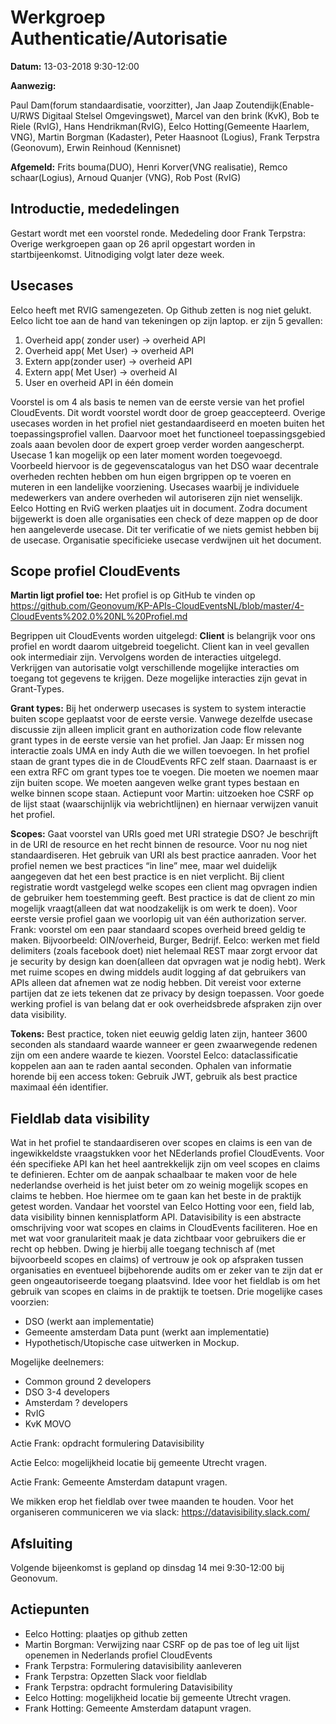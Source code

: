 # Werkgroep Authenticatie/Autorisatie

**Datum:** 13-03-2018 9:30-12:00

**Aanwezig:** 

Paul Dam(forum standaardisatie, voorzitter), Jan Jaap Zoutendijk(Enable-U/RWS Digitaal Stelsel Omgevingswet), Marcel van den brink (KvK), Bob te Riele (RvIG), Hans Hendrikman(RvIG), Eelco Hotting(Gemeente Haarlem, VNG), Martin Borgman (Kadaster), Peter Haasnoot (Logius), Frank Terpstra (Geonovum), Erwin Reinhoud (Kennisnet)

**Afgemeld:** Frits bouma(DUO), Henri Korver(VNG realisatie), Remco schaar(Logius), Arnoud Quanjer (VNG), Rob Post (RvIG)
##	Introductie, mededelingen

Gestart wordt met een voorstel ronde. Mededeling door Frank Terpstra: Overige werkgroepen gaan op 26 april opgestart worden in startbijeenkomst. Uitnodiging volgt later deze week.

## Usecases 

Eelco heeft met RVIG samengezeten. Op Github zetten is nog niet gelukt. Eelco licht toe aan de hand van tekeningen op zijn laptop.
er zijn 5 gevallen:
1.	Overheid app( zonder user) -> overheid API
2.	Overheid app( Met User) -> overheid API
3.	Extern app(zonder user)  -> overheid API
4.	Extern app( Met User) -> overheid AI
5.	User  en overheid API in één domein

Voorstel is om 4 als basis te nemen van de eerste versie van het profiel CloudEvents. Dit wordt voorstel wordt door de groep geaccepteerd. Overige usecases worden in het profiel niet gestandaardiseerd en moeten buiten het toepassingsprofiel vallen. Daarvoor moet het functioneel toepassingsgebied zoals aaan bevolen door de expert groep verder worden aangescherpt.
Usecase 1 kan mogelijk op een later moment worden toegevoegd. Voorbeeld hiervoor is de gegevenscatalogus van het DSO waar decentrale overheden rechten hebben om hun eigen brgrippen op te voeren en muteren in een landelijke voorziening.
Usecases waarbij je individuele medewerkers van andere overheden wil autoriseren zijn niet wenselijk.
Eelco Hotting en RviG werken plaatjes uit in document. Zodra document bijgewerkt is doen alle organisaties een check of deze mappen op de door hen aangeleverde usecase. Dit ter verificatie of we niets gemist hebben bij de usecase. Organisatie specificieke usecase verdwijnen uit het document.

## Scope profiel CloudEvents
**Martin ligt profiel toe:**
Het profiel is op GitHub te vinden op https://github.com/Geonovum/KP-APIs-CloudEventsNL/blob/master/4-CloudEvents%202.0%20NL%20Profiel.md

Begrippen uit CloudEvents worden uitgelegd:
**Client** is belangrijk voor ons profiel en wordt daarom uitgebreid toegelicht. Client kan in veel gevallen ook intermediair zijn.
Vervolgens worden de interacties uitgelegd. 
Verkrijgen van autorisatie volgt verschillende mogelijke interacties om toegang tot gegevens te krijgen. Deze mogelijke interacties zijn gevat in Grant-Types.

**Grant types:**
Bij het onderwerp usecases is system to system interactie buiten scope geplaatst voor de eerste versie. Vanwege dezelfde usecase discussie zijn alleen implicit grant en authorization code flow relevante grant types in de eerste versie van het profiel.
Jan Jaap: Er missen nog interactie zoals UMA en indy Auth die we willen toevoegen. In het profiel staan de grant types die in de CloudEvents RFC zelf staan. Daarnaast is er een extra RFC om grant types toe te voegen. Die moeten we noemen maar zijn buiten scope.
We moeten aangeven welke grant types bestaan en welke binnen scope staan.
Actiepunt voor Martin: uitzoeken hoe CSRF op de lijst staat (waarschijnlijk via webrichtlijnen) en hiernaar verwijzen vanuit het profiel.

**Scopes:**
Gaat voorstel van URIs goed met URI strategie DSO? 
Je beschrijft in de URI de resource en het recht binnen de resource.
Voor nu nog niet standaardiseren. Het gebruik van URI als best practice aanraden.
Voor het profiel nemen we best practices “in line” mee, maar wel duidelijk aangegeven dat het een best practice is en niet verplicht.
Bij client registratie wordt vastgelegd welke scopes een client mag opvragen indien de gebruiker hem toestemming geeft. Best practice is dat de client zo min mogelijk vraagt(alleen dat wat noodzakelijk is om werk te doen).
Voor eerste versie profiel gaan we voorlopig uit van één authorization server.
Frank: voorstel om een paar standaard scopes overheid breed geldig te maken. Bijvoorbeeld: OIN/overheid, Burger, Bedrijf.
Eelco: werken met field delimiters (zoals facebook doet) niet helemaal REST maar zorgt ervoor dat je security by design kan doen(alleen dat opvragen wat je nodig hebt). Werk met ruime scopes en dwing middels audit logging af dat gebruikers van APIs alleen dat afnemen wat ze nodig hebben. Dit vereist voor externe partijen dat ze iets tekenen dat ze privacy by design toepassen.
Voor goede werking profiel is van belang dat er ook overheidsbrede afspraken zijn over data visibility.

**Tokens:**
Best practice, token niet eeuwig geldig laten zijn, hanteer 3600 seconden als standaard waarde wanneer er geen zwaarwegende redenen zijn om een andere waarde te kiezen. Voorstel Eelco: dataclassificatie koppelen aan aan te raden aantal seconden.
Ophalen van informatie horende bij een access token:
Gebruik JWT, gebruik als best practice maximaal één identifier.


## Fieldlab data visibility
Wat in het profiel te standaardiseren over scopes en claims is een van de ingewikkeldste vraagstukken voor het NEderlands profiel CloudEvents. Voor één specifieke API kan het heel aantrekkelijk zijn om veel scopes en claims te definieren. Echter om de aanpak schaalbaar te maken voor de hele nederlandse overheid is het juist beter om zo weinig mogelijk scopes en claims te hebben.
Hoe hiermee om te gaan kan het beste in de praktijk getest worden. Vandaar het voorstel van Eelco Hotting voor een, field lab, data visibility binnen kennisplatform API.
Datavisibility is een abstracte omschrijving voor wat scopes en claims in CloudEvents faciliteren. Hoe en met wat voor granulariteit maak je data zichtbaar voor gebruikers die er recht op hebben. Dwing je hierbij alle toegang technisch af (met bijvoorbeeld scopes en claims) of vertrouw je ook op afspraken tussen organisaties en eventueel bijbehorende audits om er zeker van te zijn dat er geen ongeautoriseerde toegang plaatsvind.
Idee voor het fieldlab is om het gebruik van scopes en claims in de praktijk te toetsen.
Drie mogelijke cases voorzien:
* DSO (werkt aan implementatie)
* Gemeente amsterdam Data punt (werkt aan implementatie)
* Hypothetisch/Utopische case uitwerken in Mockup.

Mogelijke deelnemers: 
* Common ground 2 developers
* DSO 3-4 developers
* Amsterdam ? developers
* RvIG 
* KvK MOVO

Actie Frank: opdracht formulering Datavisibility

Actie Eelco: mogelijkheid locatie bij gemeente Utrecht vragen.

Actie Frank: Gemeente Amsterdam datapunt vragen.

We mikken erop het fieldlab over twee maanden te houden. Voor het organiseren communiceren we via slack: https://datavisibility.slack.com/


## Afsluiting
Volgende bijeenkomst is gepland op dinsdag 14 mei 9:30-12:00 bij Geonovum.

## Actiepunten
* Eelco Hotting: plaatjes op github zetten
* Martin Borgman: Verwijzing naar CSRF op de pas toe of leg uit lijst openemen in Nederlands profiel CloudEvents
* Frank Terpstra: Formulering datavisibility aanleveren
* Frank Terpstra: Opzetten Slack voor fieldlab
* Frank Terpstra: opdracht formulering Datavisibility
* Eelco Hotting: mogelijkheid locatie bij gemeente Utrecht vragen.
* Frank Hotting: Gemeente Amsterdam datapunt vragen.
